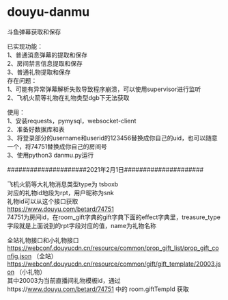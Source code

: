 # douyu-danmu
斗鱼弹幕获取和保存

已实现功能：  
 1、普通消息弹幕的提取和保存  
 2、房间禁言信息提取和保存  
 3、普通礼物提取和保存  
存在问题：  
 1、可能有异常弹幕解析失败导致程序崩溃，可以使用supervisor进行监听  
  2、飞机火箭等礼物在礼物类型dgb下无法获取  

使用：  
 1、安装requests，pymysql，websocket-client  
 2、准备好数据库和表  
 3、将登录部分的username和userid的123456替换成你自己的uid，也可以随意一个，将74751替换成你自己的房间号  
 3、使用python3 danmu.py运行  
 
#####################2021年2月1日#####################

飞机火箭等大礼物消息类型type为 tsboxb   
对应的礼物id地段为rpt，用户昵称为snk  
礼物id可以从这个接口获取  
https://www.douyu.com/betard/74751  
74751为房间id，在room_gift字典的gift字典下面的effect字典里，treasure_type字段就是上面说到的rpt字段对应的值，name为礼物名称

全站礼物接口和小礼物接口  
https://webconf.douyucdn.cn/resource/common/prop_gift_list/prop_gift_config.json （全站）
https://webconf.douyucdn.cn/resource/common/gift/gift_template/20003.json （小礼物）  
其中20003为当前直播间礼物模板id，通过https://www.douyu.com/betard/74751 中的 room.giftTempId 获取
